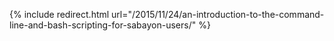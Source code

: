 {% include redirect.html url="/2015/11/24/an-introduction-to-the-command-line-and-bash-scripting-for-sabayon-users/" %}
